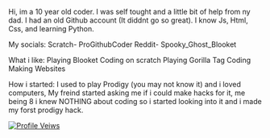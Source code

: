 Hi, im a 10 year old coder. 
I was self tought and a little bit of help from ny dad.
I had an old Github account (It diddnt go so great).
I know Js, Html, Css, and learning Python.

My socials:
Scratch- ProGithubCoder
Reddit- Spooky_Ghost_Blooket

What i like:
Playing Blooket
Coding on scratch
Playing Gorilla Tag
Coding
Making Websites

How i started:
I used to play Prodigy (you may not know it) and i loved computers, My freind started asking me if i could make hacks for it, me being 8 i knew NOTHING about coding so i
started looking into it and i made my forst prodigy hack.

<a href="https://hits.sh/github.com/UsefullCoder/Hits/"><img alt="Profile Veiws" src="https://profile veiws.sh/github.com/UsefullCoder/Hits.svg"/></a>
